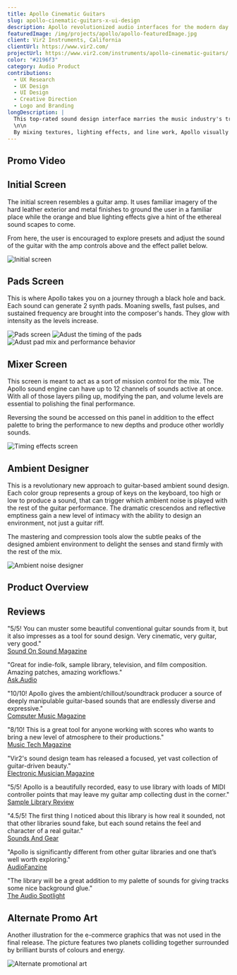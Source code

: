 ```yaml
---
title: Apollo Cinematic Guitars
slug: apollo-cinematic-guitars-x-ui-design
description: Apollo revolutionized audio interfaces for the modern day composer.
featuredImage: /img/projects/apollo/apollo-featuredImage.jpg
client: Vir2 Instruments, California
clientUrl: https://www.vir2.com/
projectUrl: https://www.vir2.com/instruments/apollo-cinematic-guitars/
color: "#2196f3"
category: Audio Product
contributions:
  - UX Research
  - UX Design
  - UI Design
  - Creative Direction
  - Logo and Branding
longDescription: |
  This top-rated sound design interface marries the music industry's traditional vintage analog look with a modern UI experience.
  \n\n
  By mixing textures, lighting effects, and line work, Apollo visually evokes the familiarity of a guitar amp with flat design to create a truly unique experience.
---
```


## Promo Video

<YouTube id="bDPC_T_pZwc" />

## Initial Screen

The initial screen resembles a guitar amp. It uses familiar imagery of the hard leather exterior and metal finishes to ground the user in a familiar place while the orange and blue lighting effects give a hint of the ethereal sound scapes to come.

From here, the user is encouraged to explore presets and adjust the sound of the guitar with the amp controls above and the effect pallet below.

![Initial screen](/img/projects/apollo/apollo-init-screen.jpg)

## Pads Screen

This is where Apollo takes you on a journey through a black hole and back. Each sound can generate 2 synth pads. Moaning swells, fast pulses, and sustained frequency are brought into the composer's hands. They glow with intensity as the levels increase.

![Pads screen](/img/projects/apollo/apollo-pads.jpg)
![Adust the timing of the pads](/img/projects/apollo/apollo-time-adjust.jpg)
![Adust pad mix and performance behavior](/img/projects/apollo/apollo-pad-mixer.jpg)

## Mixer Screen

This screen is meant to act as a sort of mission control for the mix. The Apollo sound engine can have up to 12 channels of sounds active at once. With all of those layers piling up, modifying the pan, and volume levels are essential to polishing the final performance.

Reversing the sound be accessed on this panel in addition to the effect palette to bring the performance to new depths and produce other worldly sounds.

![Timing effects screen](/img/projects/apollo/apollo-mixer.jpg)

## Ambient Designer

This is a revolutionary new approach to guitar-based ambient sound design. Each color group represents a group of keys on the keyboard, too high or low to produce a sound, that can trigger which ambient noise is played with the rest of the guitar performance. The dramatic crescendos and reflective emptiness gain a new level of intimacy with the ability to design an environment, not just a guitar riff.

The mastering and compression tools alow the subtle peaks of the designed ambient environment to delight the senses and stand firmly with the rest of the mix.

![Ambient noise designer](/img/projects/apollo/apollo-ambient-designer.jpg)

## Product Overview

<YouTube id="ANKCB0zy1D4" />

## Reviews

"5/5! You can muster some beautiful conventional guitar sounds from it, but it also impresses as a tool for sound design. Very cinematic, very guitar, very good." <br/>
[Sound On Sound Magazine](http://www.bigfishaudio.com/review.html?513846)

"Great for indie-folk, sample library, television, and film composition. Amazing patches, amazing workflows." <br/>
[Ask.Audio](http://www.bigfishaudio.com/review.html?513860)

"10/10! Apollo gives the ambient/chillout/soundtrack producer a source of deeply manipulable guitar-based sounds that are endlessly diverse and expressive." <br/>
[Computer Music Magazine](http://www.bigfishaudio.com/review.html?513837)

"8/10! This is a great tool for anyone working with scores who wants to bring a new level of atmosphere to their productions." <br/>
[Music Tech Magazine](http://www.bigfishaudio.com/review.html?513839)

"Vir2's sound design team has released a focused, yet vast collection of guitar-driven beauty." <br/>
[Electronic Musician Magazine](http://www.bigfishaudio.com/review.html?513841)

"5/5! Apollo is a beautifully recorded, easy to use library with loads of MIDI controller points that may leave my guitar amp collecting dust in the corner." <br/>
[Sample Library Review](http://www.bigfishaudio.com/review.html?513827)

"4.5/5! The first thing I noticed about this library is how real it sounded, not that other libraries sound fake, but each sound retains the feel and character of a real guitar." <br/>
[Sounds And Gear](http://www.bigfishaudio.com/review.html?513829)

"Apollo is significantly different from other guitar libraries and one that’s well worth exploring." <br/>
[AudioFanzine](http://www.bigfishaudio.com/review.html?513847)

"The library will be a great addition to my palette of sounds for giving tracks some nice background glue." <br/>
[The Audio Spotlight](http://www.bigfishaudio.com/review.html?513867)

## Alternate Promo Art

Another illustration for the e-commerce graphics that was not used in the final release. The picture features two planets colliding together surrounded by brilliant bursts of colours and energy.

![Alternate promotional art](/img/projects/apollo/apollo-alt-art.jpg)
